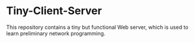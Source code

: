 # Tiny-Client-Server
This repository contains a tiny but functional Web server, which is used to learn preliminary network programming.
